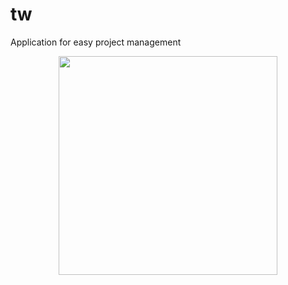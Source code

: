 # tw
Application for easy project management
<p align="center">
  <img src="https://github.com/sanderhelleso/tw/blob/master/public/img/readme.jpg?raw=true" width="350"/>
</p>

